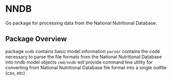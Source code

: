 # NNDB
Go package for processing data from the National Nutritional Database.  

## Package Overview
package `nndb` contains basic model information
`parser` contains the code necessary to parse the file formats from the National Nutritional Database into nndb model objects
`cmd/nndb` will provide command line utility for converting from National Nutritional Database file format into a single outfile (csv, etc)